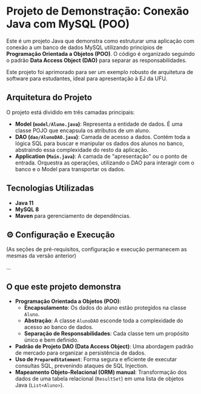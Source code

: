 # Projeto de Demonstração: Conexão Java com MySQL (POO)

Este é um projeto Java que demonstra como estruturar uma aplicação com conexão a um banco de dados MySQL utilizando princípios de **Programação Orientada a Objetos (POO)**. O código é organizado seguindo o padrão **Data Access Object (DAO)** para separar as responsabilidades.

Este projeto foi aprimorado para ser um exemplo robusto de arquitetura de software para estudantes, ideal para apresentação à EJ da UFU.

##  Arquitetura do Projeto

O projeto está dividido em três camadas principais:

* **Model (`model/Aluno.java`)**: Representa a entidade de dados. É uma classe POJO que encapsula os atributos de um aluno.
* **DAO (`dao/AlunoDAO.java`)**: Camada de acesso a dados. Contém toda a lógica SQL para buscar e manipular os dados dos alunos no banco, abstraindo essa complexidade do resto da aplicação.
* **Application (`Main.java`)**: A camada de "apresentação" ou o ponto de entrada. Orquestra as operações, utilizando o DAO para interagir com o banco e o Model para transportar os dados.

##  Tecnologias Utilizadas

* **Java 11**
* **MySQL 8**
* **Maven** para gerenciamento de dependências.

## ⚙️ Configuração e Execução

(As seções de pré-requisitos, configuração e execução permanecem as mesmas da versão anterior)

...

##  O que este projeto demonstra

* **Programação Orientada a Objetos (POO)**:
    * **Encapsulamento**: Os dados do aluno estão protegidos na classe `Aluno`.
    * **Abstração**: A classe `AlunoDAO` esconde toda a complexidade do acesso ao banco de dados.
    * **Separação de Responsabilidades**: Cada classe tem um propósito único e bem definido.
* **Padrão de Projeto DAO (Data Access Object)**: Uma abordagem padrão de mercado para organizar a persistência de dados.
* **Uso de `PreparedStatement`**: Forma segura e eficiente de executar consultas SQL, prevenindo ataques de SQL Injection.
* **Mapeamento Objeto-Relacional (ORM) manual**: Transformação dos dados de uma tabela relacional (`ResultSet`) em uma lista de objetos Java (`List<Aluno>`).
